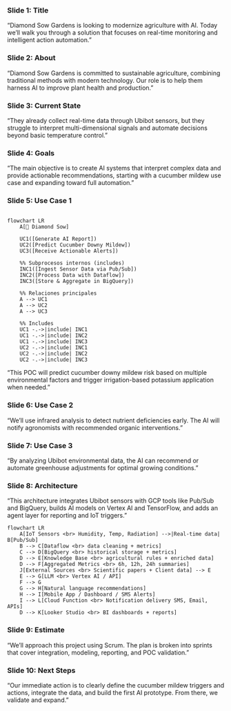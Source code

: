 ### Slide 1: Title
“Diamond Sow Gardens is looking to modernize agriculture with AI. Today we’ll walk you through a solution that focuses on real-time monitoring and intelligent action automation.”

### Slide 2: About
“Diamond Sow Gardens is committed to sustainable agriculture, combining traditional methods with modern technology. Our role is to help them harness AI to improve plant health and production.”

### Slide 3: Current State
“They already collect real-time data through Ubibot sensors, but they struggle to interpret multi-dimensional signals and automate decisions beyond basic temperature control.”

### Slide 4: Goals
“The main objective is to create AI systems that interpret complex data and provide actionable recommendations, starting with a cucumber mildew use case and expanding toward full automation.”

### Slide 5: Use Case 1


```mermaid

flowchart LR
    A[👤 Diamond Sow]

    UC1([Generate AI Report])
    UC2([Predict Cucumber Downy Mildew])
    UC3([Receive Actionable Alerts])

    %% Subprocesos internos (includes)
    INC1([Ingest Sensor Data via Pub/Sub])
    INC2([Process Data with Dataflow])
    INC3([Store & Aggregate in BigQuery])

    %% Relaciones principales
    A --> UC1
    A --> UC2
    A --> UC3

    %% Includes
    UC1 -.->|include| INC1
    UC1 -.->|include| INC2
    UC1 -.->|include| INC3
    UC2 -.->|include| INC1
    UC2 -.->|include| INC2
    UC2 -.->|include| INC3

```


“This POC will predict cucumber downy mildew risk based on multiple environmental factors and trigger irrigation-based potassium application when needed.”

### Slide 6: Use Case 2
“We’ll use infrared analysis to detect nutrient deficiencies early. The AI will notify agronomists with recommended organic interventions.”

### Slide 7: Use Case 3
“By analyzing Ubibot environmental data, the AI can recommend or automate greenhouse adjustments for optimal growing conditions.”

### Slide 8: Architecture
“This architecture integrates Ubibot sensors with GCP tools like Pub/Sub and BigQuery, builds AI models on Vertex AI and TensorFlow, and adds an agent layer for reporting and IoT triggers.”

```mermaid
flowchart LR
    A[IoT Sensors <br> Humidity, Temp, Radiation] -->|Real-time data| B[Pub/Sub]
    B --> C[Dataflow <br> data cleaning + metrics]
    C --> D[BigQuery <br> historical storage + metrics]
    D --> E[Knowledge Base <br> agricultural rules + enriched data]
    D --> F[Aggregated Metrics <br> 6h, 12h, 24h summaries]
    J[External Sources <br> Scientific papers + Client data] --> E
    E --> G[LLM <br> Vertex AI / API]
    F --> G
    G --> H[Natural language recommendations]
    H --> I[Mobile App / Dashboard / SMS Alerts]
    I --> L[Cloud Function <br> Notification delivery SMS, Email, APIs]
    D --> K[Looker Studio <br> BI dashboards + reports]
```


### Slide 9: Estimate
“We’ll approach this project using Scrum. The plan is broken into sprints that cover integration, modeling, reporting, and POC validation.”

### Slide 10: Next Steps
“Our immediate action is to clearly define the cucumber mildew triggers and actions, integrate the data, and build the first AI prototype. From there, we validate and expand.”

